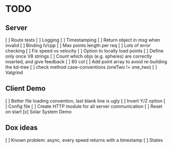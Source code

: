 # TODO

## Server

[ ] Route tests
[ ] Logging
[ ] Timestamping
[ ] Return object in msg when invalid
[ ] Binding h/cpp
[ ] Max points length per req
[ ] Lots of error checking
[ ] Fix speed vs velocity
[ ] Option to locally load points
[ ] Define only once V8 strings
[ ] Count which objs (e.g. spheres) are correctly inserted, and give feedback
[ ] 80 col
[ ] Add point array to avoid re-building the kd-tree
[ ] check method case-conventions (oneTwo != one_two)
[ ] Valgrind

## Client Demo

[ ] Better file loading convention, last blank line is ugly
[ ] Invert Y/Z option
[ ] Config file
[ ] Create HTTP module for all server communication
[ ] Reset on start
[x] Solar System Demo

## Dox ideas

[ ] Known problem: async, every speed returns with a timestamp
[ ] States

